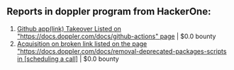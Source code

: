 ## Reports in doppler program from HackerOne:
1. [Github app(link) Takeover Listed on "https://docs.doppler.com/docs/github-actions" page](https://hackerone.com/reports/2399386) | $0.0 bounty
2. [Acquisition on broken link listed on the page "https://docs.doppler.com/docs/removal-deprecated-packages-scripts in [scheduling a call]](https://hackerone.com/reports/2418210) | $0.0 bounty